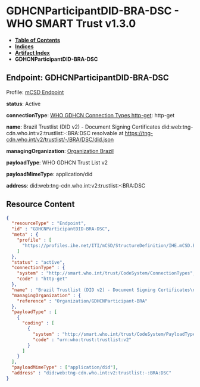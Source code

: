 # GDHCNParticipantDID-BRA-DSC - WHO SMART Trust v1.3.0

* [**Table of Contents**](toc.md)
* [**Indices**](indices.md)
* [**Artifact Index**](artifacts.md)
* **GDHCNParticipantDID-BRA-DSC**

## Endpoint: GDHCNParticipantDID-BRA-DSC

Profile: [mCSD Endpoint](https://profiles.ihe.net/ITI/mCSD/4.0.0/StructureDefinition-IHE.mCSD.Endpoint.html)

**status**: Active

**connectionType**: [WHO GDHCN Connection Types http-get](CodeSystem-ConnectionTypes.md#ConnectionTypes-http-get): http-get

**name**: Brazil Trustlist (DID v2) - Document Signing Certificates did:web:tng-cdn.who.int:v2:trustlist:-:BRA:DSC resolvable at https://tng-cdn.who.int/v2/trustlist/-/BRA/DSC/did.json

**managingOrganization**: [Organization Brazil](Organization-GDHCNParticipant-BRA.md)

**payloadType**: WHO GDHCN Trust List v2

**payloadMimeType**: application/did

**address**: did:web:tng-cdn.who.int:v2:trustlist:-:BRA:DSC



## Resource Content

```json
{
  "resourceType" : "Endpoint",
  "id" : "GDHCNParticipantDID-BRA-DSC",
  "meta" : {
    "profile" : [
      "https://profiles.ihe.net/ITI/mCSD/StructureDefinition/IHE.mCSD.Endpoint"
    ]
  },
  "status" : "active",
  "connectionType" : {
    "system" : "http://smart.who.int/trust/CodeSystem/ConnectionTypes",
    "code" : "http-get"
  },
  "name" : "Brazil Trustlist (DID v2) - Document Signing Certificates\ndid:web:tng-cdn.who.int:v2:trustlist:-:BRA:DSC\nresolvable at https://tng-cdn.who.int/v2/trustlist/-/BRA/DSC/did.json",
  "managingOrganization" : {
    "reference" : "Organization/GDHCNParticipant-BRA"
  },
  "payloadType" : [
    {
      "coding" : [
        {
          "system" : "http://smart.who.int/trust/CodeSystem/PayloadTypes",
          "code" : "urn:who:trust:trustlist:v2"
        }
      ]
    }
  ],
  "payloadMimeType" : ["application/did"],
  "address" : "did:web:tng-cdn.who.int:v2:trustlist:-:BRA:DSC"
}

```
